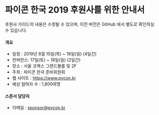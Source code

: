 # 파이콘 한국 2019 후원사를 위한 안내서

후원사 가이드의 내용은 수정될 수 있으며, 이전 버전은 GitHub 에서 별도로 확인하실 수 있습니다.

#### 개요
- 일정 : 2019년 8월 15일(목) ~ 18일(일) (4일간)
- 컨퍼런스: 17일(토) ~ 18일(일) (2일간)
- 장소 : 서울 코엑스 그랜드볼룸 및 2F
- 주최 : 파이콘 한국 준비위원회
- 웹 사이트 : https://www.pycon.kr
- 예상 참여자 수 : 1,800여명

#### 스폰서 담당자
- 이메일 : sponsor@pycon.kr